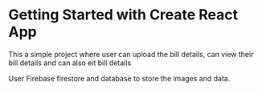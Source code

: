# Getting Started with Create React App

This a simple project where user can upload the bill details, can view their bill details and can also eit bill details

User Firebase firestore and database to store the images and data.

